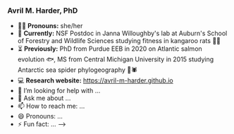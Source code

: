 ### Avril M. Harder, PhD 
- 👩‍💻 **Pronouns:** she/her</br>
- 🧬 **Currently:** NSF Postdoc in Janna Willoughby's lab at Auburn's School of Forestry and Wildlife Sciences studying fitness in kangaroo rats 🦘🐀</br>
- ⏳ **Previously:** PhD from Purdue EEB in 2020 on Atlantic salmon evolution 🐟, MS from Central Michigan University in 2015 studying Antarctic sea spider phylogeography 🌊🕷
- 💻 **Research website:** https://avril-m-harder.github.io 
- 🤔 I’m looking for help with ...
- 💬 Ask me about ...
- 📫 How to reach me: ...
- 😄 Pronouns: ...
- ⚡ Fun fact: ...
-->
